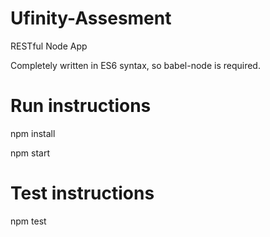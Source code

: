 # Ufinity-Assesment
RESTful Node App 

Completely written in ES6 syntax, so babel-node is required.

# Run instructions
npm install

npm start

# Test instructions
npm test
